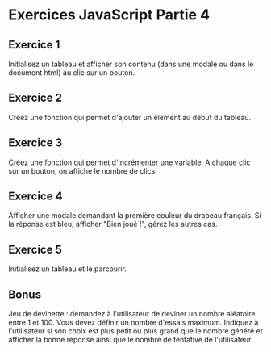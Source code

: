 # Exercices JavaScript Partie 4

## Exercice 1

Initialisez un tableau et afficher son contenu (dans une modale ou dans le document html) au clic sur un bouton.

## Exercice 2

Créez une fonction qui permet d'ajouter un élément au début du tableau.

## Exercice 3

Créez une fonction qui permet d'incrémenter une variable. A chaque clic sur un bouton, on affiche le nombre de clics.

## Exercice 4

Afficher une modale demandant la première couleur du drapeau français. Si la réponse est bleu, afficher "Bien joué !", gérez les autres cas.

## Exercice 5

Initialisez un tableau et le parcourir.

## Bonus

Jeu de devinette : demandez à l'utilisateur de deviner un nombre aléatoire entre 1 et 100.
Vous devez définir un nombre d'essais maximum. Indiquez à l'utilisateur si son choix est plus petit ou plus grand que le nombre généré et afficher la bonne réponse ainsi que le nombre de tentative de l'utilisateur.
